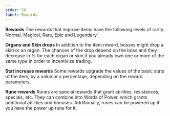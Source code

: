 ```yaml
---
order: 50
label: Rewards
---
```


**Rewards**
The rewards that improve items have the following levels of rarity:  
Normal, Magical, Rare, Epic and Legendary.

**Organs and Skin drops**
In addition to the item reward, bosses might drop a skin or an organ. The chances of the drop depend on the boss and they decrease in % for each organ or skin if you already own one or more of the same type in order to incentivize trading.

**Stat increase rewards**
Some rewards upgrade the values of the basic stats of the item, by a value or a percentage, depending on the reward parameters.

**Rune rewards**
Runes are special rewards that grant abilities, resistances, specials, etc. They can combine into Words of Power, which grants additional abilities and bonuses. Additionally, runes can be powered up if you have the power up rune for it.
